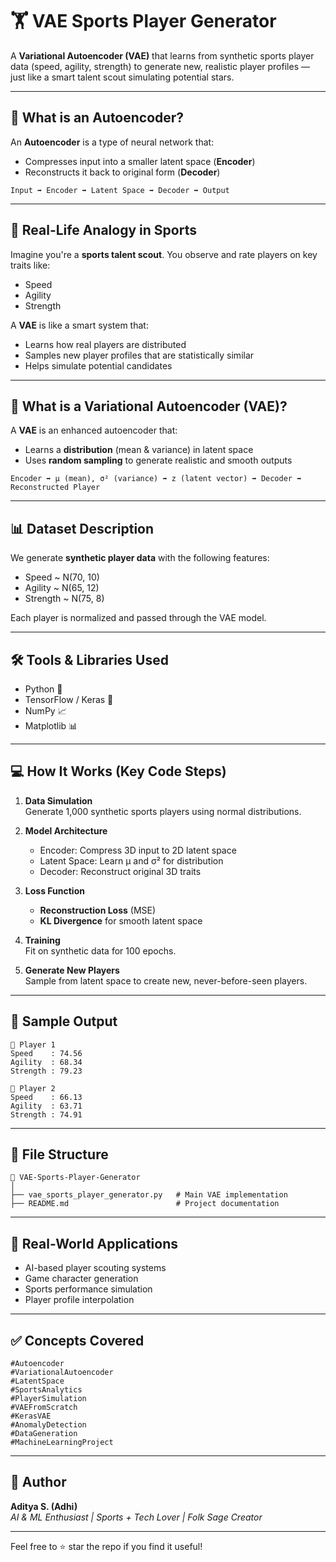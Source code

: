 # 🏋️ VAE Sports Player Generator

A **Variational Autoencoder (VAE)** that learns from synthetic sports player data (speed, agility, strength) to generate new, realistic player profiles — just like a smart talent scout simulating potential stars.

---

## 📌 What is an Autoencoder?

An **Autoencoder** is a type of neural network that:
- Compresses input into a smaller latent space (**Encoder**)
- Reconstructs it back to original form (**Decoder**)

```text
Input ➡️ Encoder ➡️ Latent Space ➡️ Decoder ➡️ Output
```

---

## 🧠 Real-Life Analogy in Sports

Imagine you're a **sports talent scout**. You observe and rate players on key traits like:
- Speed
- Agility
- Strength

A **VAE** is like a smart system that:
- Learns how real players are distributed
- Samples new player profiles that are statistically similar
- Helps simulate potential candidates

---

## 🚀 What is a Variational Autoencoder (VAE)?

A **VAE** is an enhanced autoencoder that:
- Learns a **distribution** (mean & variance) in latent space
- Uses **random sampling** to generate realistic and smooth outputs

```text
Encoder ➡️ μ (mean), σ² (variance) ➡️ z (latent vector) ➡️ Decoder ➡️ Reconstructed Player
```

---

## 📊 Dataset Description

We generate **synthetic player data** with the following features:
- Speed ~ N(70, 10)
- Agility ~ N(65, 12)
- Strength ~ N(75, 8)

Each player is normalized and passed through the VAE model.

---

## 🛠️ Tools & Libraries Used

- Python 🐍
- TensorFlow / Keras 🧠
- NumPy 📈
- Matplotlib 📊

---

## 💻 How It Works (Key Code Steps)

1. **Data Simulation**  
   Generate 1,000 synthetic sports players using normal distributions.

2. **Model Architecture**  
   - Encoder: Compress 3D input to 2D latent space  
   - Latent Space: Learn μ and σ² for distribution  
   - Decoder: Reconstruct original 3D traits

3. **Loss Function**  
   - **Reconstruction Loss** (MSE)  
   - **KL Divergence** for smooth latent space

4. **Training**  
   Fit on synthetic data for 100 epochs.

5. **Generate New Players**  
   Sample from latent space to create new, never-before-seen players.

---

## 🎯 Sample Output

```text
🏃 Player 1
Speed    : 74.56
Agility  : 68.34
Strength : 79.23

🏃 Player 2
Speed    : 66.13
Agility  : 63.71
Strength : 74.91
```

---

## 📂 File Structure

```text
📁 VAE-Sports-Player-Generator
│
├── vae_sports_player_generator.py   # Main VAE implementation
├── README.md                        # Project documentation
```

---

## 📌 Real-World Applications

- AI-based player scouting systems
- Game character generation
- Sports performance simulation
- Player profile interpolation

---

## ✅ Concepts Covered

```text
#Autoencoder
#VariationalAutoencoder
#LatentSpace
#SportsAnalytics
#PlayerSimulation
#VAEFromScratch
#KerasVAE
#AnomalyDetection
#DataGeneration
#MachineLearningProject
```

---

## 🧠 Author

**Aditya S. (Adhi)**  
*AI & ML Enthusiast | Sports + Tech Lover | Folk Sage Creator*

---

Feel free to ⭐ star the repo if you find it useful!
